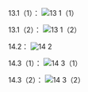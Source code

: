 13.1（1）：
![13 1（1）](https://github.com/WangXueFei11/homework/assets/144666483/ed55ca4e-b0c2-4a22-a1d0-69e8d2b1235a)

13.1（2）：
![13 1（2）](https://github.com/WangXueFei11/homework/assets/144666483/c8157a98-76d5-4a88-8252-9c6a087a033f)

14.2：
![14 2](https://github.com/WangXueFei11/homework/assets/144666483/28e79b9b-fd9c-4db4-b3aa-7adfbf5ebf4b)

14.3（1）：
![14 3（1）](https://github.com/WangXueFei11/homework/assets/144666483/3e441bbf-b312-4999-abea-5a57757cc63a)

14.3（2）：
![14 3（2）](https://github.com/WangXueFei11/homework/assets/144666483/e8f28cf9-3442-4841-a4ab-7b84c97ac34b)
